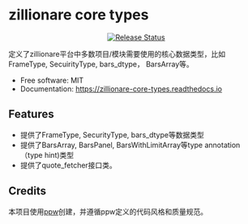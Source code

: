 # zillionare core types


<p align="center">
<a href="https://pypi.python.org/pypi/zillionare_core_types">
    <img src="https://img.shields.io/pypi/v/zillionare_core_types.svg"
        alt = "Release Status">
</a>

</p>


定义了zillionare平台中多数项目/模块需要使用的核心数据类型，比如FrameType, SecuirityType, bars_dtype， BarsArray等。

* Free software: MIT
* Documentation: <https://zillionare-core-types.readthedocs.io>


## Features

* 提供了FrameType, SecurityType, bars_dtype等数据类型
* 提供了BarsArray, BarsPanel, BarsWithLimitArray等type annotation （type hint)类型
* 提供了quote_fetcher接口类。

## Credits

本项目使用[ppw](https://zillionare.github.io/python-project-wizard/)创建，并遵循ppw定义的代码风格和质量规范。
